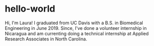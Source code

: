 # hello-world
Hi, I'm Laura! I graduated from UC Davis with a B.S. in Biomedical Engineering in June 2019. Since, I've done a volunteer internship in Nicaragua and am currenting doing a technical internship at Applied Research Associates in North Carolina. 
